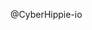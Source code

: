 @CyberHippie-io


<!---
CyberHippie-io/CyberHippie-io is a ✨ special ✨ repository because its `README.md` (this file) appears on your GitHub profile.
You can click the Preview link to take a look at your changes.
--->
